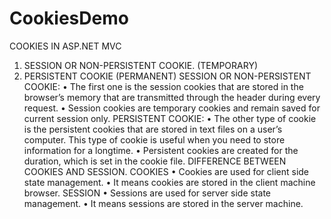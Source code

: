 # CookiesDemo
COOKIES IN ASP.NET MVC
1.	SESSION OR NON-PERSISTENT COOKIE. (TEMPORARY)
2.	PERSISTENT COOKIE (PERMANENT)
SESSION OR NON-PERSISTENT COOKIE:
•	The first one is the session cookies that are stored in the browser’s memory that are transmitted through the header during every request.
•	Session cookies are temporary cookies and remain saved for current session only.
PERSISTENT COOKIE:
•	The other type of cookie is the persistent cookies that are stored in text files on a user’s computer. This type of cookie is useful when you need to store information for a longtime.
•	Persistent cookies are created for the duration, which is set in the cookie file.
DIFFERENCE BETWEEN COOKIES AND SESSION.
COOKIES
•	Cookies are used for client side state management.
•	It means cookies are stored in the client machine browser.
SESSION
•	Sessions are used for server side state management.
•	It means sessions are stored in the server machine.

